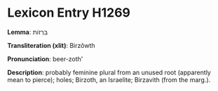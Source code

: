 # Lexicon Entry H1269

**Lemma**: בִּרְזוֹת

**Transliteration (xlit)**: Birzôwth

**Pronunciation**: beer-zoth'

**Description**:
probably feminine plural from an unused root (apparently mean to pierce); holes; Birzoth, an Israelite; Birzavith (from the marg.).
